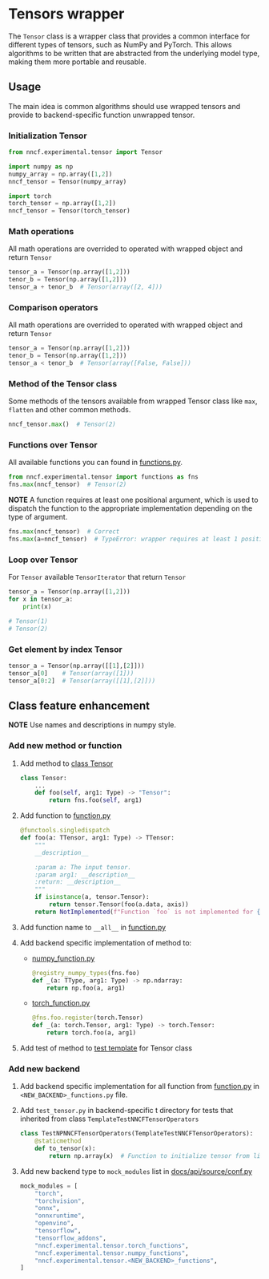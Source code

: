 # Tensors wrapper

The `Tensor` class is a wrapper class that provides a common interface for different types of tensors,
such as NumPy and PyTorch. This allows algorithms to be written that are abstracted from the underlying model type,
making them more portable and reusable.

## Usage

The main idea is common algorithms should use wrapped tensors and provide to backend-specific function unwrapped tensor.

### Initialization Tensor

```python
from nncf.experimental.tensor import Tensor

import numpy as np
numpy_array = np.array([1,2])
nncf_tensor = Tensor(numpy_array)

import torch
torch_tensor = np.array([1,2])
nncf_tensor = Tensor(torch_tensor)
```

### Math operations

All math operations are overrided to operated with wrapped object and return `Tensor`

```python
tensor_a = Tensor(np.array([1,2]))
tenor_b = Tensor(np.array([1,2]))
tensor_a + tenor_b  # Tensor(array([2, 4]))
```

### Comparison operators

All math operations are overrided to operated with wrapped object and return `Tensor`

```python
tensor_a = Tensor(np.array([1,2]))
tenor_b = Tensor(np.array([1,2]))
tensor_a < tenor_b  # Tensor(array([False, False]))
```

### Method of the Tensor class

Some methods of the tensors available from wrapped Tensor class like `max`, `flatten` and other common methods.

```python
nncf_tensor.max()  # Tensor(2)
```

### Functions over Tensor

All available functions you can found in [functions.py](functions.py).

```python
from nncf.experimental.tensor import functions as fns
fns.max(nncf_tensor)  # Tensor(2)
```

**NOTE** A function requires at least one positional argument, which is used to dispatch the function
to the appropriate implementation depending on the type of argument.

```python
fns.max(nncf_tensor)  # Correct
fns.max(a=nncf_tensor)  # TypeError: wrapper requires at least 1 positional argument
```

### Loop over Tensor

For `Tensor` available `TensorIterator` that return `Tensor`

```python
tensor_a = Tensor(np.array([1,2]))
for x in tensor_a:
    print(x)

# Tensor(1)
# Tensor(2)
```

### Get element by index Tensor

```python
tensor_a = Tensor(np.array([[1],[2]]))
tensor_a[0]    # Tensor(array([1]))
tensor_a[0:2]  # Tensor(array([[1],[2]]))
```

## Class feature enhancement

**NOTE** Use names and descriptions in numpy style.

### Add new method or function

1. Add method to [class Tensor](tensor.py)

    ```python
    class Tensor:
        ...
        def foo(self, arg1: Type) -> "Tensor":
            return fns.foo(self, arg1)
    ```

2. Add function to [function.py](function.py)

    ```python
    @functools.singledispatch
    def foo(a: TTensor, arg1: Type) -> TTensor:
        """
        __description__

        :param a: The input tensor.
        :param arg1: __description__
        :return: __description__
        """
        if isinstance(a, tensor.Tensor):
            return tensor.Tensor(foo(a.data, axis))
        return NotImplemented(f"Function `foo` is not implemented for {type(a)}")
    ```

3. Add function name to `__all__` in [function.py](function.py)

4. Add backend specific implementation of method to:

    - [numpy_function.py](numpy_function.py)

        ```python
        @registry_numpy_types(fns.foo)
        def _(a: TType, arg1: Type) -> np.ndarray:
            return np.foo(a, arg1)
        ```

    - [torch_function.py](torch_function.py)

        ```python
        @fns.foo.register(torch.Tensor)
        def _(a: torch.Tensor, arg1: Type) -> torch.Tensor:
            return torch.foo(a, arg1)
        ```

5. Add test of method to [test template](tests/shared/test_templates/template_test_nncf_tensor.py) for Tensor class

### Add new backend

1. Add backend specific implementation for all function from [function.py](function.py) in `<NEW_BACKEND>_functions.py` file.

2. Add `test_tensor.py` in backend-specific t directory for tests that inherited from class `TemplateTestNNCFTensorOperators`

    ```python
    class TestNPNNCFTensorOperators(TemplateTestNNCFTensorOperators):
        @staticmethod
        def to_tensor(x):
            return np.array(x)  # Function to initialize tensor from list
    ```

3. Add new backend type to `mock_modules` list in [docs/api/source/conf.py](https://github.com/openvinotoolkit/nncf/blob/develop/docs/api/source/conf.py#L131)

    ```python
    mock_modules = [
        "torch",
        "torchvision",
        "onnx",
        "onnxruntime",
        "openvino",
        "tensorflow",
        "tensorflow_addons",
        "nncf.experimental.tensor.torch_functions",
        "nncf.experimental.tensor.numpy_functions",
        "nncf.experimental.tensor.<NEW_BACKEND>_functions",
    ]
    ```
